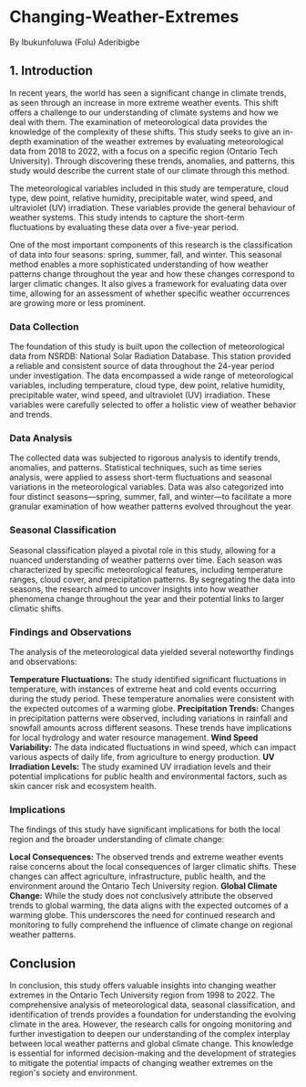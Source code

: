 # Changing-Weather-Extremes
By Ibukunfoluwa (Folu) Aderibigbe

## 1. Introduction
In recent years, the world has seen a significant change in climate trends, as seen through an increase in more extreme weather events. This shift offers a challenge to our understanding of climate systems and how we deal with them. The examination of meteorological data provides the knowledge of the complexity of these shifts. This study seeks to give an in-depth examination of the weather extremes by evaluating meteorological data from 2018 to 2022, with a focus on a specific region (Ontario Tech University). Through discovering these trends, anomalies, and patterns, this study would describe the current state of our climate through this method.

The meteorological variables included in this study are temperature, cloud type, dew point, relative humidity, precipitable water, wind speed, and ultraviolet (UV) irradiation. These variables provide the general behaviour of weather systems. This study intends to capture the short-term fluctuations by evaluating these data over a five-year period.

One of the most important components of this research is the classification of data into four seasons: spring, summer, fall, and winter. This seasonal method enables a more sophisticated understanding of how weather patterns change throughout the year and how these changes correspond to larger climatic changes. It also gives a framework for evaluating data over time, allowing for an assessment of whether specific weather occurrences are growing more or less prominent.

### Data Collection

The foundation of this study is built upon the collection of meteorological data from NSRDB: National Solar Radiation Database. This station provided a reliable and consistent source of data throughout the 24-year period under investigation. The data encompassed a wide range of meteorological variables, including temperature, cloud type, dew point, relative humidity, precipitable water, wind speed, and ultraviolet (UV) irradiation. These variables were carefully selected to offer a holistic view of weather behavior and trends.

### Data Analysis

The collected data was subjected to rigorous analysis to identify trends, anomalies, and patterns. Statistical techniques, such as time series analysis, were applied to assess short-term fluctuations and seasonal variations in the meteorological variables. Data was also categorized into four distinct seasons—spring, summer, fall, and winter—to facilitate a more granular examination of how weather patterns evolved throughout the year.

### Seasonal Classification

Seasonal classification played a pivotal role in this study, allowing for a nuanced understanding of weather patterns over time. Each season was characterized by specific meteorological features, including temperature ranges, cloud cover, and precipitation patterns. By segregating the data into seasons, the research aimed to uncover insights into how weather phenomena change throughout the year and their potential links to larger climatic shifts.

### Findings and Observations
The analysis of the meteorological data yielded several noteworthy findings and observations:

**Temperature Fluctuations:** The study identified significant fluctuations in temperature, with instances of extreme heat and cold events occurring during the study period. These temperature anomalies were consistent with the expected outcomes of a warming globe.
**Precipitation Trends:** Changes in precipitation patterns were observed, including variations in rainfall and snowfall amounts across different seasons. These trends have implications for local hydrology and water resource management.
**Wind Speed Variability:** The data indicated fluctuations in wind speed, which can impact various aspects of daily life, from agriculture to energy production.
**UV Irradiation Levels:** The study examined UV irradiation levels and their potential implications for public health and environmental factors, such as skin cancer risk and ecosystem health.
### Implications
The findings of this study have significant implications for both the local region and the broader understanding of climate change:

**Local Consequences:** The observed trends and extreme weather events raise concerns about the local consequences of larger climatic shifts. These changes can affect agriculture, infrastructure, public health, and the environment around the Ontario Tech University region.
**Global Climate Change:** While the study does not conclusively attribute the observed trends to global warming, the data aligns with the expected outcomes of a warming globe. This underscores the need for continued research and monitoring to fully comprehend the influence of climate change on regional weather patterns.

## Conclusion
In conclusion, this study offers valuable insights into changing weather extremes in the Ontario Tech University region from 1998 to 2022. The comprehensive analysis of meteorological data, seasonal classification, and identification of trends provides a foundation for understanding the evolving climate in the area. However, the research calls for ongoing monitoring and further investigation to deepen our understanding of the complex interplay between local weather patterns and global climate change. This knowledge is essential for informed decision-making and the development of strategies to mitigate the potential impacts of changing weather extremes on the region's society and environment.
